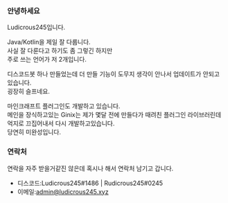 ### 안녕하세요

Ludicrous245입니다.  

Java/Kotlin을 제일 잘 다룹니다.                         
사실 잘 다룬다고 하기도 좀 그렇긴 하지만                         
주로 쓰는 언어가 저 2개입니다.                                        

디스코드봇 하나 만들었는데 더 만들 기능이 도무지 생각이 안나서 업데이트가 안되고 있습니다.                                     
굉장히 슬프네요.                                     
  
마인크래프트 플러그인도 개발하고 있습니다.                                       
메인을 장식하고있는 Ginix는 제가 몇달 전에 만들다가 때려친 플러그인 라이브러린데                                           
억지로 끄집어내서 다시 개발하고있습니다.                                            
당연히 미완성입니다.    

### 연락처 

연락을 자주 받을거같진 않은데 혹시나 해서 연락처 남기고 갑니다.                                    

- 디스코드:Ludicrous245#1486 | Rudicrous245#0245  
- 이메일:admin@ludicrous245.xyz  

<!--
**Ludicrous245/Ludicrous245** is a ✨ _special_ ✨ repository because its `README.md` (this file) appears on your GitHub profile.

Here are some ideas to get you started:

- 🔭 I’m currently working on ...
- 🌱 I’m currently learning ...
- 👯 I’m looking to collaborate on ...
- 🤔 I’m looking for help with ...
- 💬 Ask me about ...
- 📫 How to reach me: ...
- 😄 Pronouns: ...
- ⚡ Fun fact: ...
-->
